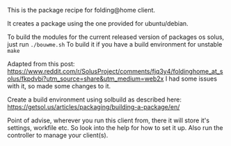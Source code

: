 This is the package recipe for folding@home client.

It creates a package using the one provided for ubuntu/debian.

To build the modules for the current released version of packages os solus, just run ```./bouwme.sh```
To build it if you have a build environment for unstable ```make```

Adapted from this post: https://www.reddit.com/r/SolusProject/comments/fjq3y4/foldinghome_at_solus/fkpdvbi?utm_source=share&utm_medium=web2x
I had some issues with it, so made some changes to it.

Create a build environment using solbuild as described here: https://getsol.us/articles/packaging/building-a-package/en/

Point of advise, wherever you run this client from, there it will store it's settings, workfile etc. So look into the help for how to set it up. Also run the controller to manage your client(s).

